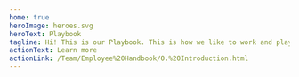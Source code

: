 ```yaml
---
home: true
heroImage: heroes.svg
heroText: Playbook
tagline: Hi! This is our Playbook. This is how we like to work and play at De Voorhoede.
actionText: Learn more
actionLink: /Team/Employee%20Handbook/0.%20Introduction.html
---
```

